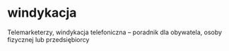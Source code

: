 # windykacja
Telemarketerzy, windykacja telefoniczna – poradnik dla obywatela, osoby fizycznej lub przedsiębiorcy
